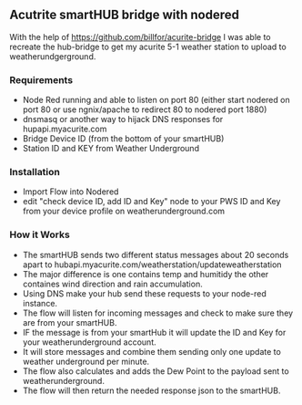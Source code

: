 ## Acutrite smartHUB bridge with nodered 
With the help of https://github.com/billfor/acurite-bridge I was able to recreate the hub-bridge to get my acurite 5-1 weather station to upload to weatherundgerground.


### Requirements
- Node Red running and able to listen on port 80 (either start nodered on port 80 or use ngnix/apache to redirect 80 to nodered port 1880)
- dnsmasq or another way to hijack DNS responses for hupapi.myacurite.com
- Bridge Device ID (from the bottom of your smartHUB)
- Station ID and KEY from Weather Underground

### Installation
- Import Flow into Nodered
- edit "check device ID, add ID and Key" node to your PWS ID and Key from your device profile on weatherunderground.com

### How it Works
- The smartHUB sends two different status messages about 20 seconds apart to hubapi.myacurite.com/weatherstation/updateweatherstation
- The major difference is one contains temp and humitidy the other containes wind direction and rain accumulation.
- Using DNS make your hub send these requests to your node-red instance.
- The flow will listen for incoming messages and check to make sure they are from your smartHUB.
- IF the message is from your smartHub it will update the ID and Key for your weatherunderground account.
- It will store messages and combine them sending only one update to weather underground per minute.
- The flow also calculates and adds the Dew Point to the payload sent to weatherunderground.
- The flow will then return the needed response json to the smartHUB.
